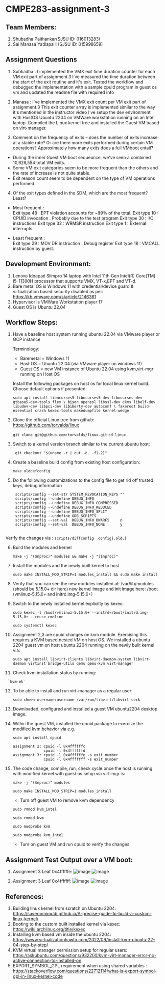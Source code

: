 # CMPE283-assignment-3
## Team Members:
1. Shubadha Paithankar(SJSU ID: 016013283)
2. Sai Manasa Yadlapalli (SJSU ID: 015999659)

## Assignment Questions
1. Subhadha : I implemented the VMX exit time duration counter for each VM exit part of assignment.3
I've measured the time duration between the start of the exit routine and it's exit.
Tested the workflow and debugged the implementation with a sample cpuid program in guest os vm and updated the readme file with required info

2. Manasa : I've implemented the VMX exit count per VM exit part of assignment.3
This exit counter array is implemented similar to the way it's mentioned in the instructor video
I've setup the dev environment with HostOS Ubuntu 2204 on VMWare workstation running on an Intel laptop.
Compiled the Linux kernel tree and installed the Guest VM based on virt-manager.

3. Comment on the frequency of exits – does the number of exits increase at a stable rate? Or are there
more exits performed during certain VM operations? Approximately how many exits does a full VMboot entail?
  - During the inner Guest VM boot sequeunce, we've seen a combined 10,626,554 total VM exits.
  - Some VM exit categories seem to be more frequent than the others and the rate of increase is not quite stable.
  - Exit reason count seem to be dependent on the type of VM operations performed.
  
4. Of the exit types defined in the SDM, which are the most frequent? Least?
  - Most frequent : <br>
    Exit type 48 : EPT violation accounts for ~89% of the total.
    Exit type 10 : CPUID invocation : Probably due to the test program
    Exit type 30 : I/O instructions
    Exit type 32 : WRMSR instruction
    Exit type 1 : External interrupts
    
  - Least frequent : <br>
    Exit type 29 : MOV DR instruction : Debug register
    Exit type 18 : VMCALL instruction by guest.

## Development Environment:
  1. Lenovo Ideapad Slimpro 14 laptop with Intel 11th Gen Intel(R) Core(TM) i5-11300H processor that supports VMX, VT-x,EPT and VT-d.
  2. Bare metal OS is Windows 11 with credential/device guard & virtualization based security disabled as per: https://kb.vmware.com/s/article/2146361
  3. Hypervisor is VMWare Workstation player 17
  4. Guest OS is Ubuntu 22.04

## Workflow Steps:
  1. Have a baseline host system running ubuntu 22.04 via VMware player or GCP instance
      
      Terminology:
      
     * Baremetal = Windows 11
     * Host OS   = Ubuntu 22.04 (via VMware player on windows 11)
     * Guest OS  = new VM instance of Ubuntu 22.04 using kvm,virt-mgr running on Host OS
      
      Install the following packages on host os for local linux kernel build. Choose default options if presented:
      
      `sudo apt install libncurses5 libncurses5-dev libncurses-dev qtbase5-dev-tools flex \
      bison openssl libssl-dev dkms libelf-dev libudev-dev libpci-dev libiberty-dev autoconf \
      fakeroot build-essential crash kexec-tools makedumpfile kernel-wedge`

      
  2. Clone the official Linux tree from github: https://github.com/torvalds/linux
  
      `git clone git@github.com:torvalds/linux.git`
      `cd linux`
  
  3. Switch to a kernel version branch similar to the current ubuntu host:
  
     ` git checkout "$(uname -r | cut -d. -f1-2)"`
  
  4. Create a baseline build config from existing host configuration:
  
      `make olddefconfig`
      
  5. Do the following customizations to the config file to get rid off trusted keys, debug information
     ``` scripts/config --set-str SYSTEM_TRUSTED_KEYS ""
      scripts/config --set-str SYSTEM_REVOCATION_KEYS ""
      scripts/config --undefine DEBUG_INFO
      scripts/config --undefine DEBUG_INFO_COMPRESSED
      scripts/config --undefine DEBUG_INFO_REDUCED
      scripts/config --undefine DEBUG_INFO_SPLIT
      scripts/config --undefine GDB_SCRIPTS
      scripts/config --set-val  DEBUG_INFO_DWARF5     n
      scripts/config --set-val  DEBUG_INFO_NONE       y
      
  Verify the changes via : `scripts/diffconfig .config{.old,}`
      
  6. Build the modules and kernel
  
      `make -j "($nproc)" modules && make -j "($nproc)"`
  
  7. Install the modules and the newly built kernel to host
  
      `sudo make INSTALL_MOD_STRIP=1 modules_install && sudo make install`
      
  8. Verify that you can see the new modules installed at: /var/lib/modules (should be 5.15.0+ dir here)
     new kernel image and init image here: /boot  (vmlinuz-5.15.0+ and initrd.img-5.15.0+)
     
  9. Switch to the newly installed kernel explicitly by kexec:
  
     `sudo kexec -l /boot/vmlinuz-5.15.0+ --initrd=/boot/initrd.img-5.15.0+ --reuse-cmdline`
     
     `sudo systemctl kexec`
  
  10. Assignment 2,3 are cpuid changes on kvm module. Exercising this requires a KVM based nested VM on host OS.
      We installed a ubuntu 2204 guest vm on host ubuntu 2204 running on the newly built kernel via:
      
      `sudo apt install libvirt-clients libvirt-daemon-system libvirt-daemon virtinst bridge-utils qemu qemu-kvm virt-manager`
      
  11. Check kvm installation status by running:
  
     `kvm-ok`
  
  12. To be able to install and run virt-manager as a regular user:
  
      `sudo chown username:username /var/run/libvirt/libvirt-sock`
      
  13. Downloaded, configured and installed a guest VM ubuntu2204 desktop image.
  
  14. Within the guest VM, installed the cpuid package to exercize the modified kvm behavior via e.g.
  
      `sudo apt install cpuid`
      ```
      assignment 2: cpuid -l 0x4ffffffc
                    cpuid -l 0x4ffffffd
      assignment 3: cpuid -l 0x4ffffffe -s exit_number
                    cpuid -l 0x4fffffff -s exit_number

  15. The code change, compile, run, check cycle once the host is running with modified kernel with guest os setup via virt-mgr is:
      
      `make -j "($nproc)" modules`
      
      `sudo make INSTALL_MOD_STRIP=1 modules_install`
      
      * Turn off guest VM to remove kvm dependency
      
      `sudo rmmod kvm_intel`
      
      `sudo rmmod kvm`
      
      `sudo modprobe kvm`
      
      `sudo modprobe kvm_intel`
      
      * Turn on guest VM and run cpuid to verify the changes
      

## Assignment Test Output over a VM boot:
1. Assignment 3 Leaf 0x4ffffffe:
  ![image](https://user-images.githubusercontent.com/87613567/207153831-b019ab44-b01a-4da1-a891-b5eaa1432478.png)
  ![image](https://user-images.githubusercontent.com/87613567/207154136-f8e095c1-748f-4908-b91b-c38affcbde68.png)

2. Assignment 3 Leaf 0x4fffffff:
  ![image](https://user-images.githubusercontent.com/87613567/207154308-ac472887-8201-4d63-9f21-4d96943cd3c1.png)
  ![image](https://user-images.githubusercontent.com/87613567/207154418-09caed63-d95e-448d-ae18-3e28faa0ac51.png)


## References: 
1. Building linux kernel from scratch on Ubuntu 2204: https://saveriomiroddi.github.io/A-precise-guide-to-build-a-custom-linux-kernel/
2. Booting to the custom built installed kernel via kexec: https://wiki.archlinux.org/title/kexec
3. Installing kvm based vm inside the ubuntu 2204: https://www.virtualizationhowto.com/2022/09/install-kvm-ubuntu-22-04-step-by-step/
4. KVM virtual manager permission setup for regular users: https://askubuntu.com/questions/932200/kvm-virt-manager-error-no-active-connection-to-installed-on
5. EXPORT_SYMBOL_GPL requirement when using shared variables : https://stackoverflow.com/questions/22712114/what-is-export-symbol-gpl-in-linux-kernel-code
